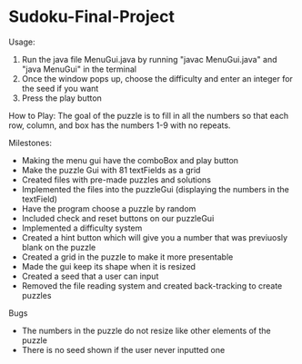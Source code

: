 # Sudoku-Final-Project

Usage:
1. Run the java file MenuGui.java by running 
"javac MenuGui.java" and "java MenuGui" in the terminal
2. Once the window pops up, choose the difficulty and enter an integer for the seed if you want
3. Press the play button

How to Play:
The goal of the puzzle is to fill in all the numbers so that each row, column, and box has the numbers 1-9 with no repeats.

Milestones:
* Making the menu gui have the comboBox and play button
* Make the puzzle Gui with 81 textFields as a grid
* Created files with pre-made puzzles and solutions
* Implemented the files into the puzzleGui (displaying the numbers in the textField)
* Have the program choose a puzzle by random
* Included check and reset buttons on our puzzleGui
* Implemented a difficulty system
* Created a hint button which will give you a number that was previuosly blank on the puzzle
* Created a grid in the puzzle to make it more presentable
* Made the gui keep its shape when it is resized
* Created a seed that a user can input
* Removed the file reading system and created back-tracking to create puzzles

Bugs
* The numbers in the puzzle do not resize like other elements of the puzzle
* There is no seed shown if the user never inputted one

